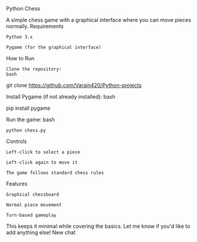 Python Chess

A simple chess game with a graphical interface where you can move pieces normally.
Requirements

    Python 3.x

    Pygame (for the graphical interface)

How to Run

    Clone the repository:
    bash

git clone https://github.com/Varain420/Python-projects

Install Pygame (if not already installed):
bash

pip install pygame

Run the game:
bash

    python chess.py

Controls

    Left-click to select a piece

    Left-click again to move it

    The game follows standard chess rules

Features

    Graphical chessboard

    Normal piece movement

    Turn-based gameplay

This keeps it minimal while covering the basics. Let me know if you'd like to add anything else!
New chat
